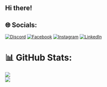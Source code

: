 ## Hi there!

## 🌐 Socials:
[![Discord](https://img.shields.io/badge/Discord-%237289DA.svg?logo=discord&logoColor=white)](https://discord.gg/https://discord.gg/_nerots) [![Facebook](https://img.shields.io/badge/Facebook-%231877F2.svg?logo=Facebook&logoColor=white)](https://facebook.com/https://facebook.com/Hamdan) [![Instagram](https://img.shields.io/badge/Instagram-%23E4405F.svg?logo=Instagram&logoColor=white)](https://instagram.com/https://instagram.com/hmdnubaidillah) [![LinkedIn](https://img.shields.io/badge/LinkedIn-%230077B5.svg?logo=linkedin&logoColor=white)](https://linkedin.com/in/https://linkedin.com/in/hamdan-ubaidillah-116b7a247) 


# 📊 GitHub Stats:
![](https://github-readme-stats.vercel.app/api?username=hmdnu&theme=dark&hide_border=false&include_all_commits=false&count_private=false)<br/>
![](https://github-readme-streak-stats.herokuapp.com/?user=hmdnu&theme=dark&hide_border=false)


<!-- Proudly created with GPRM ( https://gprm.itsvg.in ) -->
